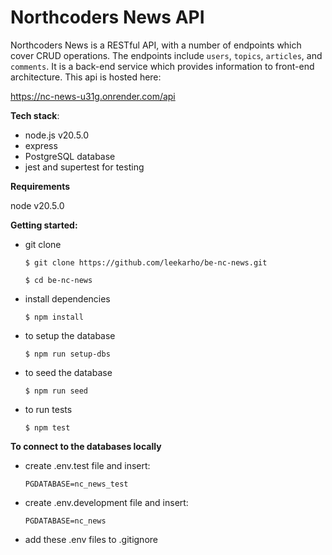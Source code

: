 # Northcoders News API

Northcoders News is a RESTful API, with a number of endpoints which cover CRUD operations. The endpoints include `users`, `topics`, `articles`, and `comments`. It is a back-end service which provides information to front-end architecture. This api is hosted here:

https://nc-news-u31g.onrender.com/api

**Tech stack**:

- node.js v20.5.0
- express
- PostgreSQL database
- jest and supertest for testing

**Requirements**

node v20.5.0

**Getting started:**

- git clone

  ```
  $ git clone https://github.com/leekarho/be-nc-news.git
  ```

  ```
  $ cd be-nc-news
  ```

- install dependencies

  ```
  $ npm install
  ```

- to setup the database

  ```
  $ npm run setup-dbs
  ```

- to seed the database

  ```
  $ npm run seed
  ```

- to run tests
  ```
  $ npm test
  ```

**To connect to the databases locally**

- create .env.test file and insert:

  `PGDATABASE=nc_news_test`

- create .env.development file and insert:

  `PGDATABASE=nc_news`

- add these .env files to .gitignore
